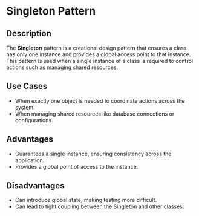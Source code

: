 # Singleton Pattern

## Description

The **Singleton** pattern is a creational design pattern that ensures a class has only one instance and provides a global access point to that instance. This pattern is used when a single instance of a class is required to control actions such as managing shared resources.

## Use Cases

- When exactly one object is needed to coordinate actions across the system.
- When managing shared resources like database connections or configurations.

## Advantages

- Guarantees a single instance, ensuring consistency across the application.
- Provides a global point of access to the instance.

## Disadvantages

- Can introduce global state, making testing more difficult.
- Can lead to tight coupling between the Singleton and other classes.
